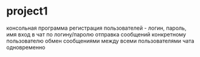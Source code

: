 ﻿# project1
консольная программа
регистрация пользователей - логин, пароль, имя
вход в чат по логину/паролю
отправка сообщений конкретному пользователю
обмен сообщениями между всеми пользователями чата одновременно